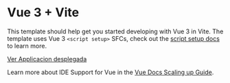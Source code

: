# Vue 3 + Vite

This template should help get you started developing with Vue 3 in Vite. The template uses Vue 3 `<script setup>` SFCs, check out the [script setup docs](https://v3.vuejs.org/api/sfc-script-setup.html#sfc-script-setup) to learn more.

[Ver Applicacion desplegada](https://fastidious-beijinho-622a79.netlify.app/)

Learn more about IDE Support for Vue in the [Vue Docs Scaling up Guide](https://vuejs.org/guide/scaling-up/tooling.html#ide-support).
